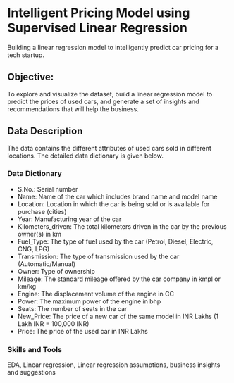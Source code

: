 # Intelligent Pricing Model using Supervised Linear Regression
Building a linear regression model to intelligently predict car pricing for a tech startup.

## Objective:
To explore and visualize the dataset, build a linear regression model to predict the prices of used cars, and generate a set of insights and recommendations that will help the business.
 
## Data Description
The data contains the different attributes of used cars sold in different locations. The detailed data dictionary is given below.

### Data Dictionary
* S.No.: Serial number
* Name: Name of the car which includes brand name and model name
* Location: Location in which the car is being sold or is available for purchase (cities)
* Year: Manufacturing year of the car
* Kilometers_driven: The total kilometers driven in the car by the previous owner(s) in km
* Fuel_Type: The type of fuel used by the car (Petrol, Diesel, Electric, CNG, LPG)
* Transmission: The type of transmission used by the car (Automatic/Manual)
* Owner: Type of ownership
* Mileage: The standard mileage offered by the car company in kmpl or km/kg
* Engine: The displacement volume of the engine in CC
* Power: The maximum power of the engine in bhp
* Seats: The number of seats in the car
* New_Price: The price of a new car of the same model in INR Lakhs (1 Lakh INR = 100,000 INR)
* Price: The price of the used car in INR Lakhs

### Skills and Tools
EDA, Linear regression, Linear regression assumptions, business insights and suggestions
